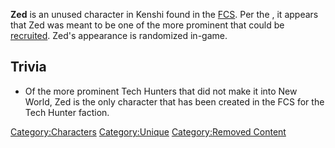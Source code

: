 **Zed** is an unused character in Kenshi found in the
[FCS](Forgotten_Construction_Set.md "wikilink"). Per the [](Tech_Hunter's_Notes_Series.md), it appears that
Zed was meant to be one of the more prominent [](03%20-%20Projects%20&%20Wikis/Kenshi/Kenshi%20Wiki/Kenshi%20Wiki%20Template/Tech_Hunters.md) that could be
[recruited](Recruit.md "wikilink"). Zed's appearance is randomized in-game.

## Trivia

- Of the more prominent Tech Hunters that did not make it into New
  World, Zed is the only character that has been created in the FCS for
  the Tech Hunter faction.

[Category:Characters](Category:Characters "wikilink")
[Category:Unique](Category:Unique "wikilink") [Category:Removed
Content](Category:Removed_Content "wikilink")